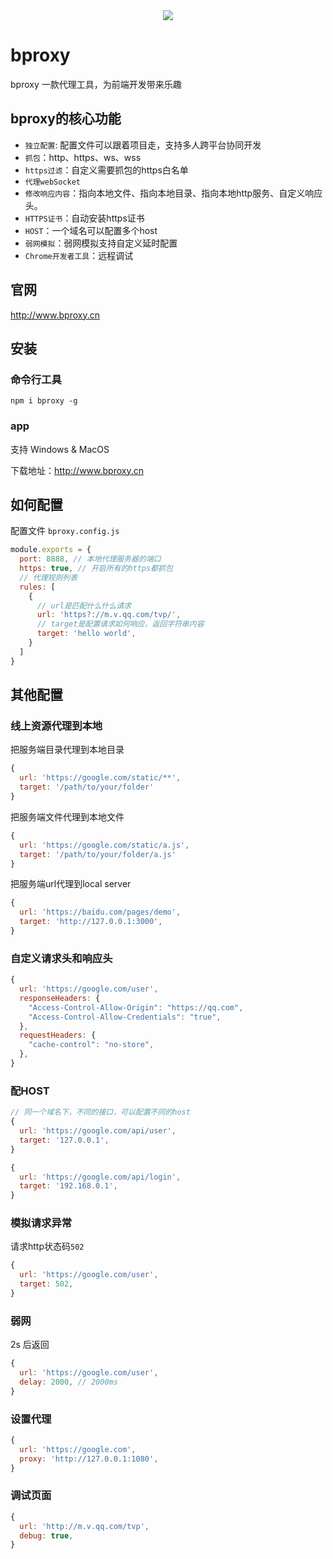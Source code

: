 <div style="text-align:center;">
<img src="https://sta-op.douyucdn.cn/front-publish/fed-ci-static-bed-online/icon.a0775e14.ico" />
</div>

# bproxy

bproxy 一款代理工具，为前端开发带来乐趣

## bproxy的核心功能
- `独立配置`: 配置文件可以跟着项目走，支持多人跨平台协同开发
- `抓包`：http、https、ws、wss
- `https过滤`：自定义需要抓包的https白名单
- `代理webSocket`
- `修改响应内容`：指向本地文件、指向本地目录、指向本地http服务、自定义响应头。
- `HTTPS证书`：自动安装https证书
- `HOST`：一个域名可以配置多个host
- `弱网模拟`：弱网模拟支持自定义延时配置
- `Chrome开发者工具`：远程调试

## 官网
http://www.bproxy.cn

## 安装
### 命令行工具
```
npm i bproxy -g
```

### app
支持 Windows & MacOS

下载地址：http://www.bproxy.cn

## 如何配置
配置文件 `bproxy.config.js`

```js
module.exports = {
  port: 8888, // 本地代理服务器的端口
  https: true, // 开启所有的https都抓包
  // 代理规则列表
  rules: [
    {
      // url是匹配什么什么请求
      url: 'https?://m.v.qq.com/tvp/',
      // target是配置请求如何响应，返回字符串内容
      target: 'hello world',
    }
  ]
}
```

## 其他配置
### 线上资源代理到本地
把服务端目录代理到本地目录
```js
{
  url: 'https://google.com/static/**',
  target: '/path/to/your/folder'
}
```
把服务端文件代理到本地文件
```js
{
  url: 'https://google.com/static/a.js',
  target: '/path/to/your/folder/a.js'
}
```
把服务端url代理到local server
```js
{
  url: 'https://baidu.com/pages/demo',
  target: 'http://127.0.0.1:3000',
}
```
### 自定义请求头和响应头
```js
{
  url: 'https://google.com/user',
  responseHeaders: {
    "Access-Control-Allow-Origin": "https://qq.com",
    "Access-Control-Allow-Credentials": "true",
  },
  requestHeaders: {
    "cache-control": "no-store",
  },
}
```

### 配HOST
```js
// 同一个域名下，不同的接口，可以配置不同的host
{
  url: 'https://google.com/api/user',
  target: '127.0.0.1',
}

{
  url: 'https://google.com/api/login',
  target: '192.168.0.1',
}
```

### 模拟请求异常
请求http状态码`502`
```js
{
  url: 'https://google.com/user',
  target: 502,
}
```

### 弱网
2s 后返回
```js
{
  url: 'https://google.com/user',
  delay: 2000, // 2000ms
}
```

### 设置代理
```js
{
  url: 'https://google.com',
  proxy: 'http://127.0.0.1:1080',
}
```

### 调试页面
```js
{
  url: 'http://m.v.qq.com/tvp',
  debug: true,
}
```
